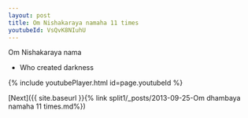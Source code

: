 ```yaml
---
layout: post
title: Om Nishakaraya namaha 11 times
youtubeId: VsQvK8NIuhU
---
```

 
 
Om Nishakaraya nama 
 
 -  Who created darkness 
 
  
 
  
 
 
 
 
 
 


{% include youtubePlayer.html id=page.youtubeId %}
 
[Next]({{ site.baseurl }}{% link  split1/_posts/2013-09-25-Om dhambaya namaha 11 times.md%})
 
